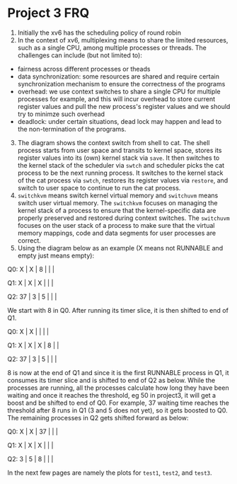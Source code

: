 # Project 3 FRQ

1. Initially the xv6 has the scheduling policy of round robin
2. In the context of xv6, multiplexing means to share the limited resources, such as a single CPU, among multiple processes or threads. The challenges can include (but not limited to):

- fairness across different processes or theads
- data synchronization: some resources are shared and require certain synchronization mechanism to ensure the correctness of the programs
- overhead: we use context switches to share a single CPU for multiple processes for example, and this will incur overhead to store current register values and pull the new process's register values and we should try to minimze such overhead
- deadlock: under certain situations, dead lock may happen and lead to the non-termination of the programs.

3. The diagram shows the context switch from shell to cat. The shell process starts from user space and transits to kernel space, stores its register values into its (own) kernel stack via `save`. It then switches to the kernel stack of the scheduler via `swtch` and scheduler picks the cat process to be the next running process. It switches to the kernel stack of the cat process via `swtch`, restores its register values via `restore`, and switch to user space to continue to run the cat process.
4. `switchkvm` means switch kernel virtual memory and `switchuvm` means switch user virtual memory. The `switchkvm` focuses on managing the kernel stack of a process to ensure that the kernel-specific data are properly preserved and restored during context switches. The `switchuvm` focuses on the user stack of a process to make sure that the virtual memory mappings, code and data segments for user processes are correct.
5. Using the diagram below as an example (X means not RUNNABLE and empty just means empty):

Q0: X  | X | 8 |  |  |

Q1: X  | X | X |  |  |

Q2: 37 | 3 | 5 |  |  |

We start with $8$ in Q0. After running its timer slice, it is then shifted to end of Q1.

Q0: X  | X |   |   |  |

Q1: X  | X | X | 8 |  |

Q2: 37 | 3 | 5 |   |  |

$8$ is now at the end of Q1 and since it is the first RUNNABLE process in Q1, it consumes its timer slice and is shifted to end of Q2 as below. While the processes are running, all the processes calculate how long they have been waiting and once it reaches the threshold, eg 50 in project3, it will get a boost and be shifted to end of Q0. For example, $37$ waiting time reaches the threshold after $8$ runs in Q1 ($3$ and $5$ does not yet), so it gets boosted to Q0. The remaining processes in Q2 gets shifted forward as below:

Q0: X | X | 37 |  |  |

Q1: X | X | X  |  |  |

Q2: 3 | 5 | 8  |  |  |

In the next few pages are namely the plots for `test1`, `test2`, and `test3`.
